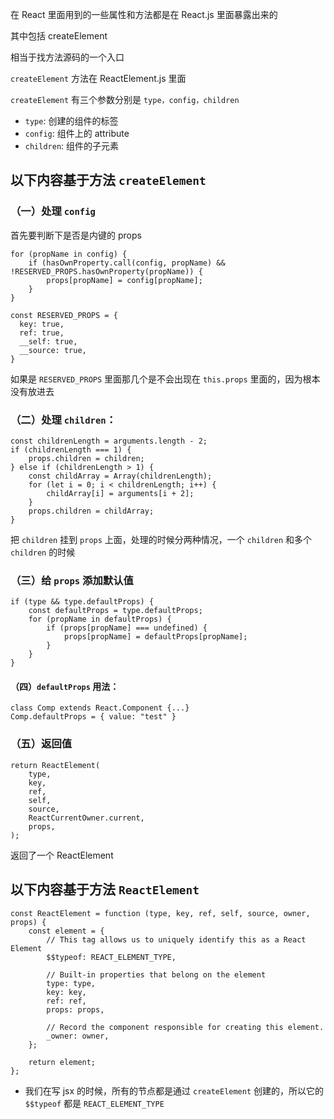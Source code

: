 在 React 里面用到的一些属性和方法都是在 React.js 里面暴露出来的

其中包括 createElement

相当于找方法源码的一个入口

`createElement` 方法在 ReactElement.js 里面

`createElement` 有三个参数分别是 `type，config，children`
- `type`: 创建的组件的标签
- `config`: 组件上的 attribute
- `children`: 组件的子元素

## 以下内容基于方法 `createElement`

### （一）处理 `config` 

首先要判断下是否是内键的 props

```
for (propName in config) {
    if (hasOwnProperty.call(config, propName) && !RESERVED_PROPS.hasOwnProperty(propName)) {
        props[propName] = config[propName];
    }
}
```
```
const RESERVED_PROPS = {
  key: true,
  ref: true,
  __self: true,
  __source: true,
}
```
如果是 `RESERVED_PROPS` 里面那几个是不会出现在 `this.props` 里面的，因为根本没有放进去

### （二）处理 `children`：

```
const childrenLength = arguments.length - 2;
if (childrenLength === 1) {
    props.children = children;
} else if (childrenLength > 1) {
    const childArray = Array(childrenLength);
    for (let i = 0; i < childrenLength; i++) {
        childArray[i] = arguments[i + 2];
    }
    props.children = childArray;
}
```
把 `children` 挂到 `props` 上面，处理的时候分两种情况，一个 `children` 和多个 `children` 的时候

### （三）给 `props` 添加默认值

```
if (type && type.defaultProps) {
    const defaultProps = type.defaultProps;
    for (propName in defaultProps) {
        if (props[propName] === undefined) {
            props[propName] = defaultProps[propName];
        }
    }
}
```

#### （四）`defaultProps` 用法：

```
class Comp extends React.Component {...}
Comp.defaultProps = { value: "test" }
```

### （五）返回值

```
return ReactElement(
    type,
    key,
    ref,
    self,
    source,
    ReactCurrentOwner.current,
    props,
);
```
返回了一个 ReactElement

## 以下内容基于方法 `ReactElement`

```
const ReactElement = function (type, key, ref, self, source, owner, props) {
    const element = {
        // This tag allows us to uniquely identify this as a React Element
        $$typeof: REACT_ELEMENT_TYPE,

        // Built-in properties that belong on the element
        type: type,
        key: key,
        ref: ref,
        props: props,

        // Record the component responsible for creating this element.
        _owner: owner,
    };

    return element;
};
```
- 我们在写 jsx 的时候，所有的节点都是通过 `createElement` 创建的，所以它的 `$$typeof` 都是 `REACT_ELEMENT_TYPE`



